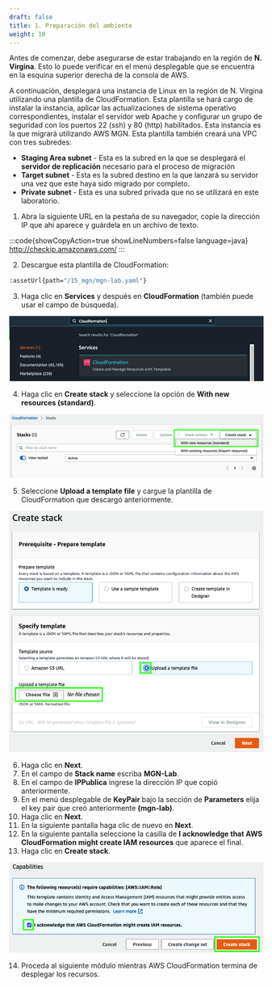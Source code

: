 ```yaml
---
draft: false
title: 1. Preparación del ambiente
weight: 10
---
```

Antes de comenzar, debe asegurarse de estar trabajando en la región de **N. Virgina**. Esto lo puede verificar en el menú desplegable que se encuentra en la esquina superior derecha de la consola de AWS.

A continuación, desplegará una instancia de Linux en la región de N. Virgina utilizando una plantilla de CloudFormation. Esta plantilla se hará cargo de instalar la instancia, aplicar las actualizaciones de sistema operativo correspondientes, instalar el servidor web Apache y configurar un grupo de seguridad con los puertos 22 (ssh) y 80 (http) habilitados. Esta instancia es la que migrará utilizando AWS MGN. Esta plantilla también creará una VPC con tres subredes:

* **Staging Area subnet** - Esta es la subred en la que se desplegará el **servidor de replicación** necesario para el proceso de migración
*  **Target subnet** - Esta es la subred destino en la que lanzará su servidor una vez que este haya sido migrado por completo.
*  **Private subnet** - Esta es una subred privada que no se utilizará en este laboratorio.

1. Abra la siguiente URL en la pestaña de su navegador, copie la dirección IP que ahí aparece y guárdela en un archivo de texto.

:::code{showCopyAction=true showLineNumbers=false language=java}
http://checkip.amazonaws.com/
:::

2. Descargue esta plantilla de CloudFormation:

```bash
:assetUrl{path="/15_mgn/mgn-lab.yaml"}
```

3. Haga clic en **Services** y después en **CloudFormation** (también puede usar el campo de búsqueda).

![CloudFormation](/static/images/mgn/cloudformation1.png)

4. Haga clic en **Create stack** y seleccione la opción de **With new resources (standard)**.

![CloudFormation](/static/images/mgn/cloudformation2.png)

5. Seleccione **Upload a template file** y cargue la plantilla de CloudFormation que descargó anteriormente.

![CloudFormation](/static/images/mgn/cloudformation3.png)

6. Haga clic en **Next**.
7. En el campo de **Stack name** escriba **MGN-Lab**.
8. En el campo de **IPPublica** ingrese la dirección IP que copió anteriormente.
9. En el menú desplegable de **KeyPair** bajo la sección de **Parameters** elija el key pair que creó anteriormente **(mgn-lab)**.
10. Haga clic en **Next**.
11. En la siguiente pantalla haga clic de nuevo en **Next**.
12. En la siguiente pantalla seleccione la casilla de **I acknowledge that AWS CloudFormation might create IAM resources** que aparece el final.
13. Haga clic en **Create stack**.

![CloudFormation](/static/images/mgn/acknowledgerole.png)

14. Proceda al siguiente módulo mientras AWS CloudFormation termina de desplegar los recursos.